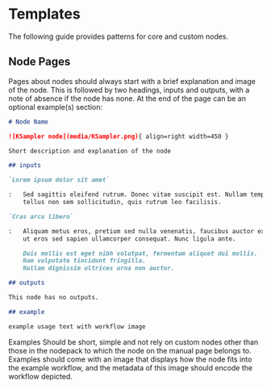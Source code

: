 # Templates

The following guide provides patterns for core and custom nodes.

## Node Pages

Pages about nodes should always start with a brief explanation and image of the node. This is followed by two headings, inputs and outputs, with a note of absence if the node has none. At the end of the page can be an optional example(s) section:


``` md
# Node Name

![KSampler node](media/KSampler.png){ align=right width=450 }

Short description and explanation of the node

## inputs

`Lorem ipsum dolor sit amet`

:   Sed sagittis eleifend rutrum. Donec vitae suscipit est. Nullam tempus
    tellus non sem sollicitudin, quis rutrum leo facilisis.

`Cras arcu libero`

:   Aliquam metus eros, pretium sed nulla venenatis, faucibus auctor ex. Proin
    ut eros sed sapien ullamcorper consequat. Nunc ligula ante.

    Duis mollis est eget nibh volutpat, fermentum aliquet dui mollis.
    Nam vulputate tincidunt fringilla.
    Nullam dignissim ultrices urna non auctor.

## outputs

This node has no outputs.

## example

example usage text with workflow image
```

Examples Should be short, simple and not rely on custom nodes other than those in the nodepack to which the node on the manual page belongs to. Examples should come with an image that displays how the node fits into the example workflow, and the metadata of this image should encode the workflow depicted.

<!---
custom node packs, where to place them and tags (probably on another page?)
-->